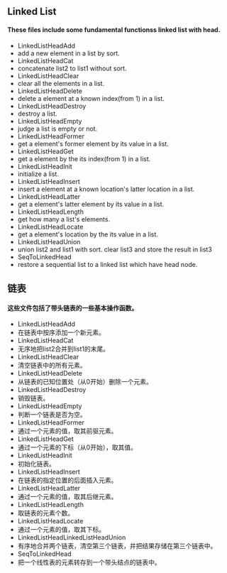 ## Linked List
#### These files include some  fundamental functionss linked list with head.
- LinkedListHeadAdd
 - add a new element in a list by sort.
- LinkedListHeadCat
 - concatenate list2 to list1 without sort.
- LinkedListHeadClear
 - clear all the elements in a list.
- LinkedListHeadDelete
 - delete a element at a known index(from 1) in a list.
- LinkedListHeadDestroy
 - destroy a list.
- LinkedListHeadEmpty
 - judge a list is empty or not.
- LinkedListHeadFormer
 - get a element's former element by its value in a list.
- LinkedListHeadGet
 - get a element by the its index(from 1) in a list.
- LinkedListHeadInit
 - initialize a list.
- LinkedListHeadInsert
 - insert a element at a known location's latter location in a list.
- LinkedListHeadLatter
 - get a element's latter element by its value in a list.
- LinkedListHeadLength
 - get how many a list's elements.
- LinkedListHeadLocate
 - get a element's location by the its value in a list.
- LinkedListHeadUnion
 - union list2 and list1 with sort. clear list3 and store the result in list3
- SeqToLinkedHead
 - restore a sequential list to a linked list which have head node.

## 链表
#### 这些文件包括了带头链表的一些基本操作函数。

- LinkedListHeadAdd
 - 在链表中按序添加一个新元素。
- LinkedListHeadCat
 - 无序地把list2合并到list1的末尾。
- LinkedListHeadClear
 - 清空链表中的所有元素。
- LinkedListHeadDelete
 - 从链表的已知位置处（从0开始）删除一个元素。
- LinkedListHeadDestroy
 - 销毁链表。
- LinkedListHeadEmpty
 - 判断一个链表是否为空。
- LinkedListHeadFormer
 - 通过一个元素的值，取其前驱元素。
- LinkedListHeadGet
 - 通过一个元素的下标（从0开始），取其值。
- LinkedListHeadInit
 - 初始化链表。
- LinkedListHeadInsert
 - 在链表的指定位置的后面插入元素。
- LinkedListHeadLatter
 - 通过一个元素的值，取其后继元素。
- LinkedListHeadLength
 - 取链表的元素个数。
- LinkedListHeadLocate
 - 通过一个元素的值，取其下标。
- LinkedListHeadLinkedListHeadUnion
 - 有序地合并两个链表，清空第三个链表，并把结果存储在第三个链表中。
- SeqToLinkedHead
 - 把一个线性表的元素转存到一个带头结点的链表中。
